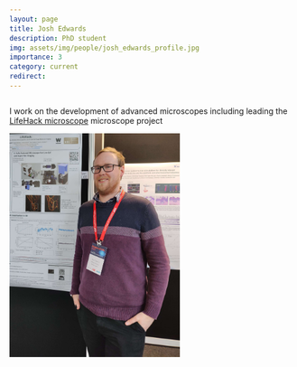 ```yaml
---
layout: page
title: Josh Edwards
description: PhD student
img: assets/img/people/josh_edwards_profile.jpg
importance: 3
category: current
redirect: 
---
```


<div class="page">
    <div class="row">
        <div class="column" width="50%">
            <p>I work on the development of advanced microscopes including leading the <a href="https://holdenlab.github.io/LifeHackWebsite">LifeHack microscope</a> microscope project</p>
        </div>
        <div class="column" width="50%">
            <img src="/assets/img/people/josh_edwards_profile.jpg" width="60%">
        </div>        
    </div>







</div>